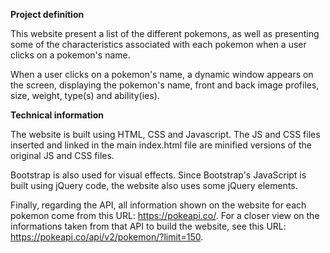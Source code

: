 **Project definition**

This website present a list of the different pokemons, as well as presenting some of the characteristics associated with each pokemon when a user clicks on a pokemon's name. 

When a user clicks on a pokemon's name, a dynamic window appears on the screen, displaying the pokemon's name, front and back image profiles, size, weight, type(s) and ability(ies).

**Technical information**

The website is built using HTML, CSS and Javascript. The JS and CSS files inserted and linked in the main index.html file are minified versions of the original JS and CSS files.

Bootstrap is also used for visual effects. Since Bootstrap's JavaScript is built using jQuery code, the website also uses some jQuery elements.

Finally, regarding the API, all information shown on the website for each pokemon come from this URL: https://pokeapi.co/. For a closer view on the informations taken from that API to build the website, see this URL: https://pokeapi.co/api/v2/pokemon/?limit=150.


